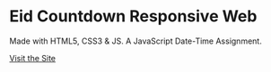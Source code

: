 # Eid Countdown Responsive Web

Made with HTML5, CSS3 & JS.
A JavaScript Date-Time Assignment.

[Visit the Site](https://eiduladha2022-countdown.netlify.app/)
